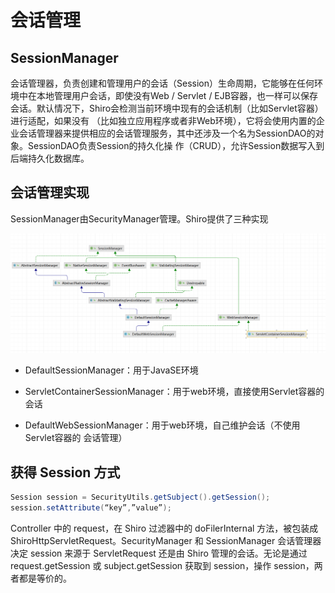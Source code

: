 # 会话管理

## SessionManager  

会话管理器，负责创建和管理用户的会话（Session）生命周期，它能够在任何环境中在本地管理用户会话，即使没有Web / Servlet / EJB容器，也一样可以保存会话。默认情况下，Shiro会检测当前环境中现有的会话机制（比如Servlet容器）进行适配，如果没有 （比如独立应用程序或者非Web环境），它将会使用内置的企业会话管理器来提供相应的会话管理服务，其中还涉及一个名为SessionDAO的对象。SessionDAO负责Session的持久化操 作（CRUD），允许Session数据写入到后端持久化数据库。

## 会话管理实现

SessionManager由SecurityManager管理。Shiro提供了三种实现

![image-20221221164159244](./assets/image-20221221164159244.png)

* DefaultSessionManager：用于JavaSE环境

* ServletContainerSessionManager：用于web环境，直接使用Servlet容器的会话
* DefaultWebSessionManager：用于web环境，自己维护会话（不使用Servlet容器的 会话管理）

## 获得 Session 方式

~~~java
Session session = SecurityUtils.getSubject().getSession();
session.setAttribute(“key”,”value”);
~~~

Controller 中的 request，在 Shiro 过滤器中的 doFilerInternal 方法，被包装成 ShiroHttpServletRequest。SecurityManager 和 SessionManager 会话管理器决定 session 来源于 ServletRequest 还是由 Shiro 管理的会话。无论是通过 request.getSession 或 subject.getSession 获取到 session，操作 session，两者都是等价的。

